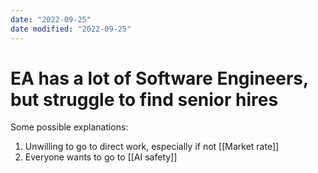 ```yaml
---
date: "2022-09-25"
date modified: "2022-09-25"
---
```


# EA has a lot of Software Engineers, but struggle to find senior hires
Some possible explanations:
1. Unwilling to go to direct work, especially if not [[Market rate]]
2. Everyone wants to go to [[AI safety]]
